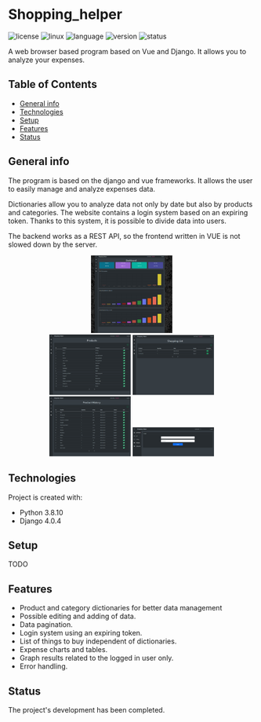 # Shopping_helper

![license](https://img.shields.io/badge/license-MIT-blue)
![linux](https://img.shields.io/badge/os-Linux-green)
![language](https://img.shields.io/badge/language-Python3.8-blue)
![version](https://img.shields.io/badge/version-1.0.0-success)
![status](https://img.shields.io/badge/status-production-green)

A web browser based program based on Vue and Django. It allows you to analyze your expenses.

## Table of Contents
* [General info](#general-info)
* [Technologies](#technologies)
* [Setup](#setup)
* [Features](#features)
* [Status](#status)

## General info
The program is based on the django and vue frameworks. It allows the user to easily manage and analyze expenses data. 

Dictionaries allow you to analyze data not only by date but also by products and categories.
The website contains a login system based on an expiring token. Thanks to this system, it is possible to divide data into users. 

The backend works as a REST API, so the frontend written in VUE is not slowed down by the server. 

<p align="center" width="100%">
    <img width="33%" src="https://github.com/Miklakapi/shopping_helper/blob/master/README_IMAGES/Dashboard.png"> 
    <br>
    <img width="33%" src="https://github.com/Miklakapi/shopping_helper/blob/master/README_IMAGES/Dictionary.png"> 
    <img width="33%" src="https://github.com/Miklakapi/shopping_helper/blob/master/README_IMAGES/List.png"> 
    <img width="33%" src="https://github.com/Miklakapi/shopping_helper/blob/master/README_IMAGES/History.png"> 
    <img width="33%" src="https://github.com/Miklakapi/shopping_helper/blob/master/README_IMAGES/Login.png"> 
</p>

## Technologies
Project is created with:

* Python 3.8.10
* Django 4.0.4

## Setup
TODO

## Features
* Product and category dictionaries for better data management
* Possible editing and adding of data.
* Data pagination.
* Login system using an expiring token.
* List of things to buy independent of dictionaries.
* Expense charts and tables.
* Graph results related to the logged in user only.
* Error handling.

## Status
The project's development has been completed.
